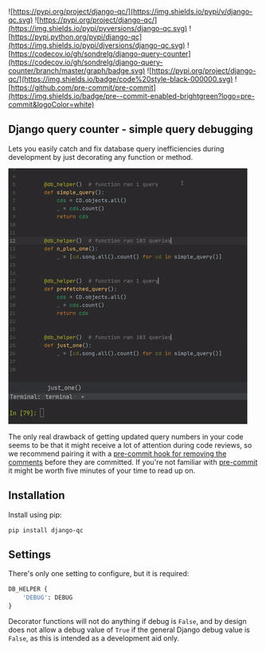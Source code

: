 ![https://pypi.org/project/django-qc/](https://img.shields.io/pypi/v/django-qc.svg)
![https://pypi.org/project/django-qc/](https://img.shields.io/pypi/pyversions/django-qc.svg)
![https://pypi.python.org/pypi/django-qc](https://img.shields.io/pypi/djversions/django-qc.svg)
![https://codecov.io/gh/sondrelg/django-query-counter](https://codecov.io/gh/sondrelg/django-query-counter/branch/master/graph/badge.svg)
![https://pypi.org/project/django-qc/](https://img.shields.io/badge/code%20style-black-000000.svg)
![https://github.com/pre-commit/pre-commit](https://img.shields.io/badge/pre--commit-enabled-brightgreen?logo=pre-commit&logoColor=white)

## Django query counter - simple query debugging

Lets you easily catch and fix database query inefficiencies during development by just decorating any function or method.

![Query counter](https://raw.githubusercontent.com/sondrelg/django-query-counter/master/docs/comment.gif)

The only real drawback of getting updated query numbers in your code seems to be that it might receive a lot of attention during code reviews, so we recommend pairing it with a [pre-commit hook for removing the comments](https://github.com/sondrelg/remove-query-counts) before they are committed. If you're not familiar with [pre-commit](https://pre-commit.com/) it might be worth five minutes of your time to read up on.

## Installation

Install using pip:

    pip install django-qc

## Settings

There's only one setting to configure, but it is required:

```python
DB_HELPER {
    'DEBUG': DEBUG
}
```

Decorator functions will not do anything if debug is `False`, and by design does not allow a debug value of `True` if the general Django debug value is `False`, as this is intended as a development aid only.
